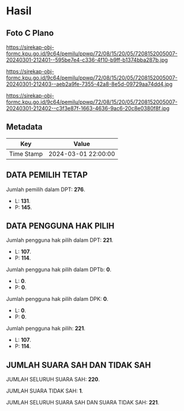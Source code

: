 # Hasil

## Foto C Plano

https://sirekap-obj-formc.kpu.go.id/9c64/pemilu/ppwp/72/08/15/20/05/7208152005007-20240301-212401--595be7e4-c336-4f10-b9ff-b1374bba287b.jpg

https://sirekap-obj-formc.kpu.go.id/9c64/pemilu/ppwp/72/08/15/20/05/7208152005007-20240301-212403--aeb2a9fe-7355-42a8-8e5d-09729aa74dd4.jpg

https://sirekap-obj-formc.kpu.go.id/9c64/pemilu/ppwp/72/08/15/20/05/7208152005007-20240301-212402--c3f3e87f-1663-4636-9ac6-20c8e0380f8f.jpg


## Metadata

| Key        | Value               |
| ---------- | ------------------- |
| Time Stamp | 2024-03-01 22:00:00 |


## DATA PEMILIH TETAP

Jumlah pemilih dalam DPT: **276**.
 * L: **131**.
 * P: **145**.

## DATA PENGGUNA HAK PILIH

Jumlah pengguna hak pilih dalam DPT: **221**.
 * L: **107**.
 * P: **114**.

Jumlah pengguna hak pilih dalam DPTb: **0**.
 * L: **0**.
 * P: **0**.

Jumlah pengguna hak pilih dalam DPK: **0**.
 * L: **0**.
 * P: **0**.

Jumlah pengguna hak pilih: **221**.
 * L: **107**.
 * P: **114**.

## JUMLAH SUARA SAH DAN TIDAK SAH

JUMLAH SELURUH SUARA SAH: **220**.

JUMLAH SUARA TIDAK SAH: **1**.

JUMLAH SELURUH SUARA SAH DAN SUARA TIDAK SAH: **221**.


